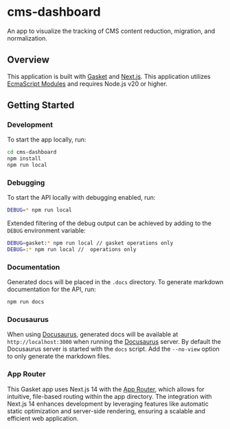 # cms-dashboard

An app to visualize the tracking of CMS content reduction, migration, and normalization.

## Overview

This application is built with [Gasket](https://gasket.dev/) and [Next.js](https://nextjs.org/). This application utilizes [EcmaScript Modules] and requires Node.js v20 or higher.

## Getting Started

### Development

To start the app locally, run:

```bash
cd cms-dashboard
npm install
npm run local
```

### Debugging

To start the API locally with debugging enabled, run:

```bash
DEBUG=* npm run local
```

Extended filtering of the debug output can be achieved by adding to the `DEBUG` environment variable:

```bash
DEBUG=gasket:* npm run local // gasket operations only
DEBUG=:* npm run local //  operations only
```

### Documentation

Generated docs will be placed in the `.docs` directory. To generate markdown documentation for the API, run:

```bash
npm run docs
```

### Docusaurus

When using [Docusaurus], generated docs will be available at `http://localhost:3000` when running the [Docusaurus] server. By default the Docusaurus server is started with the `docs` script. Add the `--no-view` option to only generate the markdown files.

### App Router

This Gasket app uses Next.js 14 with the [App Router], which allows for intuitive, file-based routing within the app directory. The integration with Next.js 14 enhances development by leveraging features like automatic static optimization and server-side rendering, ensuring a scalable and efficient web application.




<!-- LINKS -->
[App Router]: https://nextjs.org/docs/app
[Page Router]: https://nextjs.org/docs/pages
[Custom Server]: https://nextjs.org/docs/pages/building-your-application/configuring/custom-server
[EcmaScript Modules]: https://developer.mozilla.org/en-US/docs/Web/JavaScript/Guide/Modules
[Docusaurus]: https://docusaurus.io/
